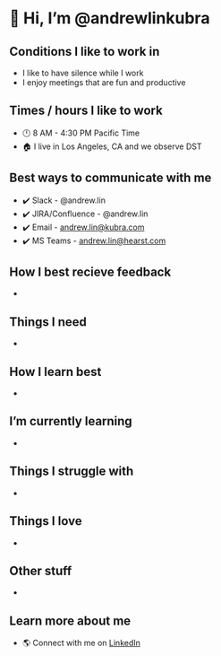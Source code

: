 <!--
**andrewlinkubra/andrewlinkubra** is a ✨ _special_ ✨ repository because its `README.md` (this file) appears on your GitHub profile.

Here are some ideas to get you started:

- 🔭 I’m currently working on ...
- 🌱 I’m currently learning ...
- 👯 I’m looking to collaborate on ...
- 🤔 I’m looking for help with ...
- 💬 Ask me about ...
- 📫 How to reach me: ...
- 😄 Pronouns: ...
- ⚡ Fun fact: ...
-->

# 👋 Hi, I’m @andrewlinkubra

## Conditions I like to work in
- I like to have silence while I work
- I enjoy meetings that are fun and productive


## Times / hours I like to work
- 🕛 8 AM - 4:30 PM Pacific Time
- 🏠 I live in Los Angeles, CA and we observe DST
 

## Best ways to communicate with me
- ✔️ Slack - @andrew.lin
- ✔️ JIRA/Confluence - @andrew.lin
- ✔️ Email - andrew.lin@kubra.com
- ✔️ MS Teams - andrew.lin@hearst.com


## How I best recieve feedback
- 


## Things I need
- 


## How I learn best
- 


## I’m currently learning
- 
  
  
## Things I struggle with
- 


## Things I love
- 


## Other stuff
- 


## Learn more about me
- 🌎 Connect with me on [LinkedIn](https://www.linkedin.com/in/andrew-y-lin/)
